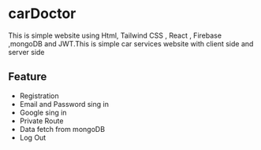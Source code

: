 # carDoctor
This is simple website using Html, Tailwind CSS , React , Firebase ,mongoDB and JWT.This is simple car services website  with client side and server side

## Feature

- Registration
- Email and Password sing in
- Google sing in
- Private Route
- Data fetch from mongoDB
- Log Out
